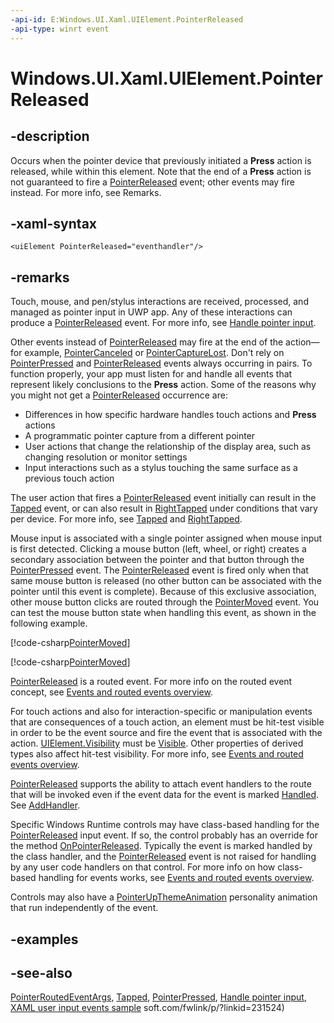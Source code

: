 ```yaml
---
-api-id: E:Windows.UI.Xaml.UIElement.PointerReleased
-api-type: winrt event
---
```


<!-- Event syntax
public event Windows.UI.Xaml.Input.PointerEventHandler PointerReleased
-->

# Windows.UI.Xaml.UIElement.PointerReleased

## -description

Occurs when the pointer device that previously initiated a **Press** action is released, while within this element. Note that the end of a **Press** action is not guaranteed to fire a [PointerReleased](uielement_pointerreleased.md) event; other events may fire instead. For more info, see Remarks.

## -xaml-syntax

```xaml
<uiElement PointerReleased="eventhandler"/>
```

## -remarks

Touch, mouse, and pen/stylus interactions are received, processed, and managed as pointer input in UWP app. Any of these interactions can produce a [PointerReleased](uielement_pointerreleased.md) event. For more info, see [Handle pointer input](http://msdn.microsoft.com/library/bdbc9e33-4037-4671-9596-471dcf855c82).

Other events instead of [PointerReleased](uielement_pointerreleased.md) may fire at the end of the action— for example, [PointerCanceled](uielement_pointercanceled.md) or [PointerCaptureLost](uielement_pointercapturelost.md). Don't rely on [PointerPressed](uielement_pointerpressed.md) and [PointerReleased](uielement_pointerreleased.md) events always occurring in pairs. To function properly, your app must listen for and handle all events that represent likely conclusions to the **Press** action. Some of the reasons why you might not get a [PointerReleased](uielement_pointerreleased.md) occurrence are:

+ Differences in how specific hardware handles touch actions and **Press** actions
+ A programmatic pointer capture from a different pointer
+ User actions that change the relationship of the display area, such as changing resolution or monitor settings
+ Input interactions such as a stylus touching the same surface as a previous touch action

The user action that fires a [PointerReleased](uielement_pointerreleased.md) event initially can result in the [Tapped](uielement_tapped.md) event, or can also result in [RightTapped](uielement_righttapped.md) under conditions that vary per device. For more info, see [Tapped](uielement_tapped.md) and [RightTapped](uielement_righttapped.md).

Mouse input is associated with a single pointer assigned when mouse input is first detected. Clicking a mouse button (left, wheel, or right) creates a secondary association between the pointer and that button through the [PointerPressed](uielement_pointerpressed.md) event. The [PointerReleased](uielement_pointerreleased.md) event is fired only when that same mouse button is released (no other button can be associated with the pointer until this event is complete). Because of this exclusive association, other mouse button clicks are routed through the [PointerMoved](uielement_pointermoved.md) event. You can test the mouse button state when handling this event, as shown in the following example.

[!code-csharp[PointerMoved](../windows.ui.input.inking/code/PointerInput/csharp/MainPage.xaml.cs#SnippetPointerMoved)]

[!code-csharp[PointerMoved](../windows.ui.input.inking/code/PointerInput_UWP/csharp/MainPage.xaml.cs#SnippetPointerMoved)]

[PointerReleased](uielement_pointerreleased.md) is a routed event. For more info on the routed event concept, see [Events and routed events overview](http://msdn.microsoft.com/library/34c219e8-3efb-45bc-8bbd-6fd937698832).

For touch actions and also for interaction-specific or manipulation events that are consequences of a touch action, an element must be hit-test visible in order to be the event source and fire the event that is associated with the action. [UIElement.Visibility](uielement_visibility.md) must be [Visible](visibility.md). Other properties of derived types also affect hit-test visibility. For more info, see [Events and routed events overview](http://msdn.microsoft.com/library/34c219e8-3efb-45bc-8bbd-6fd937698832).

[PointerReleased](uielement_pointerreleased.md) supports the ability to attach event handlers to the route that will be invoked even if the event data for the event is marked [Handled](../windows.ui.xaml.input/pointerroutedeventargs_handled.md). See [AddHandler](uielement_addhandler_2121467075.md).

Specific Windows Runtime controls may have class-based handling for the [PointerReleased](uielement_pointerreleased.md) input event. If so, the control probably has an override for the method [OnPointerReleased](../windows.ui.xaml.controls/control_onpointerreleased_2120631493.md). Typically the event is marked handled by the class handler, and the [PointerReleased](uielement_pointerreleased.md) event is not raised for handling by any user code handlers on that control. For more info on how class-based handling for events works, see [Events and routed events overview](http://msdn.microsoft.com/library/34c219e8-3efb-45bc-8bbd-6fd937698832).

Controls may also have a [PointerUpThemeAnimation](../windows.ui.xaml.media.animation/pointerupthemeanimation.md) personality animation that run independently of the event.

## -examples

## -see-also

[PointerRoutedEventArgs](../windows.ui.xaml.input/pointerroutedeventargs.md), [Tapped](uielement_tapped.md), [PointerPressed](uielement_pointerpressed.md), [Handle pointer input](https://docs.microsoft.com/windows/uwp/design/input/handle-pointer-input), [XAML user input events sample](http://go.microsoft.com/fwlink/p/?linkid=231524)
soft.com/fwlink/p/?linkid=231524)
